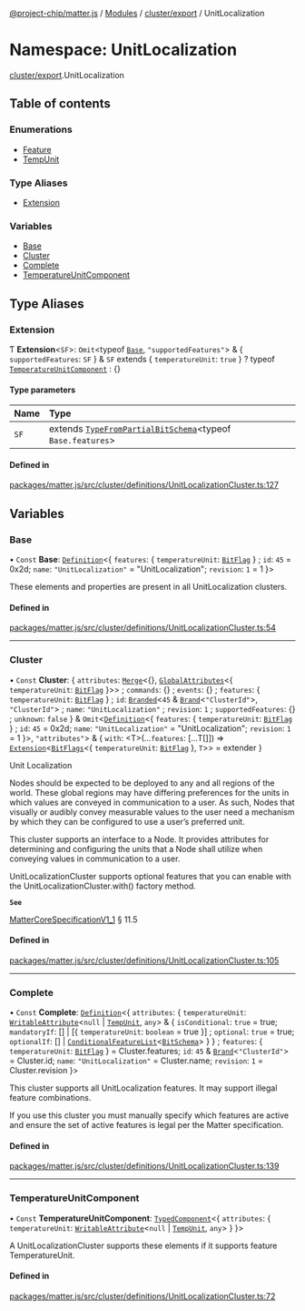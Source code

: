 [@project-chip/matter.js](../README.md) / [Modules](../modules.md) / [cluster/export](cluster_export.md) / UnitLocalization

# Namespace: UnitLocalization

[cluster/export](cluster_export.md).UnitLocalization

## Table of contents

### Enumerations

- [Feature](../enums/cluster_export.UnitLocalization.Feature.md)
- [TempUnit](../enums/cluster_export.UnitLocalization.TempUnit.md)

### Type Aliases

- [Extension](cluster_export.UnitLocalization.md#extension)

### Variables

- [Base](cluster_export.UnitLocalization.md#base)
- [Cluster](cluster_export.UnitLocalization.md#cluster)
- [Complete](cluster_export.UnitLocalization.md#complete)
- [TemperatureUnitComponent](cluster_export.UnitLocalization.md#temperatureunitcomponent)

## Type Aliases

### Extension

Ƭ **Extension**\<`SF`\>: `Omit`\<typeof [`Base`](cluster_export.UnitLocalization.md#base), ``"supportedFeatures"``\> & \{ `supportedFeatures`: `SF`  } & `SF` extends \{ `temperatureUnit`: ``true``  } ? typeof [`TemperatureUnitComponent`](cluster_export.UnitLocalization.md#temperatureunitcomponent) : {}

#### Type parameters

| Name | Type |
| :------ | :------ |
| `SF` | extends [`TypeFromPartialBitSchema`](schema_export.md#typefrompartialbitschema)\<typeof `Base.features`\> |

#### Defined in

[packages/matter.js/src/cluster/definitions/UnitLocalizationCluster.ts:127](https://github.com/project-chip/matter.js/blob/c15b1068/packages/matter.js/src/cluster/definitions/UnitLocalizationCluster.ts#L127)

## Variables

### Base

• `Const` **Base**: [`Definition`](cluster_export.ClusterFactory.md#definition)\<\{ `features`: \{ `temperatureUnit`: [`BitFlag`](schema_export.md#bitflag)  } ; `id`: ``45`` = 0x2d; `name`: ``"UnitLocalization"`` = "UnitLocalization"; `revision`: ``1`` = 1 }\>

These elements and properties are present in all UnitLocalization clusters.

#### Defined in

[packages/matter.js/src/cluster/definitions/UnitLocalizationCluster.ts:54](https://github.com/project-chip/matter.js/blob/c15b1068/packages/matter.js/src/cluster/definitions/UnitLocalizationCluster.ts#L54)

___

### Cluster

• `Const` **Cluster**: \{ `attributes`: [`Merge`](util_export.md#merge)\<{}, [`GlobalAttributes`](cluster_export.md#globalattributes)\<\{ `temperatureUnit`: [`BitFlag`](schema_export.md#bitflag)  }\>\> ; `commands`: {} ; `events`: {} ; `features`: \{ `temperatureUnit`: [`BitFlag`](schema_export.md#bitflag)  } ; `id`: [`Branded`](util_export.md#branded)\<``45`` & [`Brand`](util_export.md#brand)\<``"ClusterId"``\>, ``"ClusterId"``\> ; `name`: ``"UnitLocalization"`` ; `revision`: ``1`` ; `supportedFeatures`: {} ; `unknown`: ``false``  } & `Omit`\<[`Definition`](cluster_export.ClusterFactory.md#definition)\<\{ `features`: \{ `temperatureUnit`: [`BitFlag`](schema_export.md#bitflag)  } ; `id`: ``45`` = 0x2d; `name`: ``"UnitLocalization"`` = "UnitLocalization"; `revision`: ``1`` = 1 }\>, ``"attributes"``\> & \{ `with`: \<T\>(...`features`: [...T[]]) => [`Extension`](cluster_export.UnitLocalization.md#extension)\<[`BitFlags`](schema_export.md#bitflags)\<\{ `temperatureUnit`: [`BitFlag`](schema_export.md#bitflag)  }, `T`\>\> = extender }

Unit Localization

Nodes should be expected to be deployed to any and all regions of the world. These global regions may have
differing preferences for the units in which values are conveyed in communication to a user. As such, Nodes that
visually or audibly convey measurable values to the user need a mechanism by which they can be configured to use
a user’s preferred unit.

This cluster supports an interface to a Node. It provides attributes for determining and configuring the units
that a Node shall utilize when conveying values in communication to a user.

UnitLocalizationCluster supports optional features that you can enable with the UnitLocalizationCluster.with()
factory method.

**`See`**

[MatterCoreSpecificationV1_1](../interfaces/spec_export.MatterCoreSpecificationV1_1.md) § 11.5

#### Defined in

[packages/matter.js/src/cluster/definitions/UnitLocalizationCluster.ts:105](https://github.com/project-chip/matter.js/blob/c15b1068/packages/matter.js/src/cluster/definitions/UnitLocalizationCluster.ts#L105)

___

### Complete

• `Const` **Complete**: [`Definition`](cluster_export.ClusterFactory.md#definition)\<\{ `attributes`: \{ `temperatureUnit`: [`WritableAttribute`](../interfaces/cluster_export.WritableAttribute.md)\<``null`` \| [`TempUnit`](../enums/cluster_export.UnitLocalization.TempUnit.md), `any`\> & \{ `isConditional`: ``true`` = true; `mandatoryIf`: [] \| [\{ `temperatureUnit`: `boolean` = true }] ; `optional`: ``true`` = true; `optionalIf`: [] \| [`ConditionalFeatureList`](cluster_export.md#conditionalfeaturelist)\<[`BitSchema`](schema_export.md#bitschema)\>  }  } ; `features`: \{ `temperatureUnit`: [`BitFlag`](schema_export.md#bitflag)  } = Cluster.features; `id`: ``45`` & [`Brand`](util_export.md#brand)\<``"ClusterId"``\> = Cluster.id; `name`: ``"UnitLocalization"`` = Cluster.name; `revision`: ``1`` = Cluster.revision }\>

This cluster supports all UnitLocalization features. It may support illegal feature combinations.

If you use this cluster you must manually specify which features are active and ensure the set of active
features is legal per the Matter specification.

#### Defined in

[packages/matter.js/src/cluster/definitions/UnitLocalizationCluster.ts:139](https://github.com/project-chip/matter.js/blob/c15b1068/packages/matter.js/src/cluster/definitions/UnitLocalizationCluster.ts#L139)

___

### TemperatureUnitComponent

• `Const` **TemperatureUnitComponent**: [`TypedComponent`](../interfaces/cluster_export.ClusterFactory.TypedComponent.md)\<\{ `attributes`: \{ `temperatureUnit`: [`WritableAttribute`](../interfaces/cluster_export.WritableAttribute.md)\<``null`` \| [`TempUnit`](../enums/cluster_export.UnitLocalization.TempUnit.md), `any`\>  }  }\>

A UnitLocalizationCluster supports these elements if it supports feature TemperatureUnit.

#### Defined in

[packages/matter.js/src/cluster/definitions/UnitLocalizationCluster.ts:72](https://github.com/project-chip/matter.js/blob/c15b1068/packages/matter.js/src/cluster/definitions/UnitLocalizationCluster.ts#L72)
